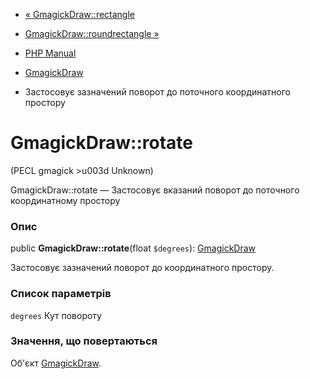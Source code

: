 - [« GmagickDraw::rectangle](gmagickdraw.rectangle.md)
- [GmagickDraw::roundrectangle »](gmagickdraw.roundrectangle.md)

- [PHP Manual](index.md)
- [GmagickDraw](class.gmagickdraw.md)
- Застосовує зазначений поворот до поточного координатного простору

# GmagickDraw::rotate

(PECL gmagick \>u003d Unknown)

GmagickDraw::rotate — Застосовує вказаний поворот до поточного
координатному простору

### Опис

public **GmagickDraw::rotate**(float `$degrees`):
[GmagickDraw](class.gmagickdraw.md)

Застосовує зазначений поворот до координатного простору.

### Список параметрів

`degrees`
Кут повороту

### Значення, що повертаються

Об'єкт [GmagickDraw](class.gmagickdraw.md).
